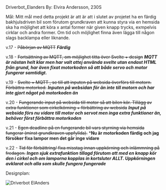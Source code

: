 Driverbot_Elanders 
By: Elvira Andersson, 230S

Mål:
Mitt mål med detta projekt är att är att i slutet av projetet ha en färdig bakhjulsdriven bil som förutom 
grundkraven att kunna styra via en hemsida ska ha möjlighet att köra x antal former när given knapp trycks,
exmpelvis cirklar och andra former. Om tid och möjlighet finna även lägga till någon slags backlampa eller liknande.

v.17 - ~~Påbörjan av MQTT~~      ***Färdig***

v.18 - ~~Fortsättning av MQTT, om möjlighet titta över Svelte + design~~  ***MQTT är nästan helt klar men har valt attej använda svelte utan endast HTML från grund, har även fixat motorkoden så att både servo och motor fungerar samtidigt.***

v.19 - ~~Svelte + MQTT , se till att inputen på websida överförs till motorn. Förbättra motorkod.~~ ***Inputen på websidan för än inte till motorn och har inte gjort något på motorkoden än***

v.20 - ~~Fungerande input på websida till motor så att bilen kör. Tillägg av extra funktioner
       som cirkelkörning + förbättring av websida~~ ***Input på websida förs nu vidare till motor och servot men inga extra funktioner än, behöver först förbättra motorkoden***

v.21 - ~~Egen deadline på en fungerande bil vars styrning via hemsida fungerar (minst grundkraven uppfyllda).~~ ***Nu är motorkoden färdig och jag försöker fixa lampor men det går inge vidare**

v.22 - ~~Tid för förbättring/ fixa misstag innan uppkörning och inlämmning på fredagen.~~ ***Ingen sjuk extrafunktion tillagd förutom att med en knapp kör den i cirkel och om lamporna kopplas in kortsluter ALLT. Uppkörningen avklarat och alla som skulle fungera fungerade***

Designplan:

![Driverbot ElAnders](https://github.com/abbindustrigymnasium/driverbot-elanders/assets/143508677/fa3afb3a-b85d-4b3f-8d36-86fb47b14bd0)
